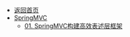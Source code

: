 - [返回首页](/)
- [SpringMVC](SpringMVC/)
  - [01. SpringMVC构建高效表述层框架](SpringMVC/01.%20SpringMVC构建高效表述层框架.md)
